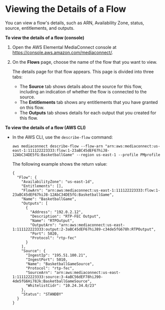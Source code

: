 # Viewing the Details of a Flow<a name="flows-view-details"></a>

You can view a flow's details, such as ARN, Availability Zone, status, source, entitlements, and outputs\.

**To view the details of a flow \(console\)**

1. Open the AWS Elemental MediaConnect console at [https://console\.aws\.amazon\.com/mediaconnect/](https://console.aws.amazon.com/mediaconnect/)\.

1. On the **Flows** page, choose the name of the flow that you want to view\.

   The details page for that flow appears\. This page is divided into three tabs:
   + The **Source** tab shows details about the source for this flow, including an indication of whether the flow is connected to the source\. 
   + The **Entitlements** tab shows any entitlements that you have granted on this flow\.
   + The **Outputs** tab shows details for each output that you created for this flow\.

**To view the details of a flow \(AWS CLI\)**
+ In the AWS CLI, use the `describe-flow` command:

  ```
  aws mediaconnect describe-flow --flow-arn "arn:aws:mediaconnect:us-east-1:111122223333:flow:1-23aBC45dEF67hiJ8-12AbC34DE5fG:BasketballGame" --region us-east-1 --profile PMprofile
  ```

  The following example shows the return value:

  ```
  {
    "Flow": {
      "AvailabilityZone": "us-east-1d",
      "Entitlements": [],
      "FlowArn": "arn:aws:mediaconnect:us-east-1:111122223333:flow:1-23aBC45dEF67hiJ8-12AbC34DE5fG:BasketballGame",
      "Name": "BasketballGame",
      "Outputs": [
        {
          "Address": "192.0.2.12",
          "Description": "RTP-FEC Output",
          "Name": "RTPOutput",
          "OutputArn": "arn:aws:mediaconnect:us-east-1:111122223333:output:2-3aBC45dEF67hiJ89-c34de5fG678h:RTPOutput",
          "Port": 5020,
          "Protocol": "rtp-fec"
        }
      ],
      "Source": {
        "IngestIp": "195.51.100.21",
        "IngestPort": 5010,
        "Name": "BasketballGameSource",
        "Protocol": "rtp-fec",
        "SourceArn": "arn:aws:mediaconnect:us-east-1:111122223333:source:3-4aBC56dEF78hiJ90-4de5fG6Hi78Jk:BasketballGameSource",
        "WhitelistCidr": "10.24.34.0/23"
      },
      "Status": "STANDBY"
    }
  }
  ```